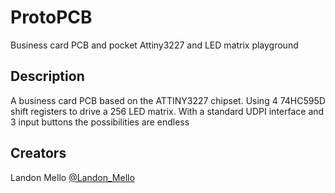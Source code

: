# ProtoPCB

Business card PCB and pocket Attiny3227 and LED matrix playground

## Description

A business card PCB based on the ATTINY3227 chipset. Using 4 74HC595D shift registers to drive a 256 LED matrix. With a standard UDPI interface and 3 input buttons the possibilities are endless 

## Creators

Landon Mello
[@Landon_Mello](https://twitter.com/Landon_Mello_)
